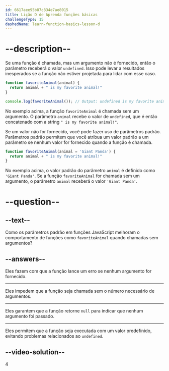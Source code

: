```yaml
---
id: 6617aee95b87c334e7ae8015
title: Lição D de Aprenda funções básicas
challengeType: 15
dashedName: learn-function-basics-lesson-d
---
```


# --description--

Se uma função é chamada, mas um argumento não é fornecido, então o parâmetro receberá o valor `undefined`. Isso pode levar a resultados inesperados se a função não estiver projetada para lidar com esse caso.

```js
function favoriteAnimal(animal) {
  return animal + " is my favorite animal!"
}

console.log(favoriteAnimal()); // Output: undefined is my favorite animal!
```

No exemplo acima, a função `favoriteAnimal` é chamada sem um argumento. O parâmetro `animal` recebe o valor de `undefined`, que é então concatenado com a string `" is my favorite animal!"`.

Se um valor não for fornecido, você pode fazer uso de parâmetros padrão. Parâmetros padrão permitem que você atribua um valor padrão a um parâmetro se nenhum valor for fornecido quando a função é chamada.

```js
function favoriteAnimal(animal = 'Giant Panda') {
  return animal + " is my favorite animal!"
}
```

No exemplo acima, o valor padrão do parâmetro `animal` é definido como `'Giant Panda'`. Se a função `favoriteAnimal` for chamada sem um argumento, o parâmetro `animal` receberá o valor `'Giant Panda'`.

# --question--

## --text--

Como os parâmetros padrão em funções JavaScript melhoram o comportamento de funções como `favoriteAnimal` quando chamadas sem argumentos?

## --answers--

Eles fazem com que a função lance um erro se nenhum argumento for fornecido.

---

Eles impedem que a função seja chamada sem o número necessário de argumentos.

---

Eles garantem que a função retorne `null` para indicar que nenhum argumento foi passado.

---

Eles permitem que a função seja executada com um valor predefinido, evitando problemas relacionados ao `undefined`.

## --video-solution--

4
